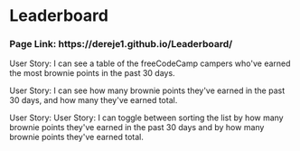 # Leaderboard
<h3>Page Link: https://dereje1.github.io/Leaderboard/</h3>
<p>User Story: I can see a table of the freeCodeCamp campers who've earned the most brownie points in the past 30 days.</p>
<p>User Story: I can see how many brownie points they've earned in the past 30 days, and how many they've earned total.</p>
<p>User Story: User Story: I can toggle between sorting the list by how many brownie points they've earned in the past 30 days and by how many brownie points they've earned total.</p>
